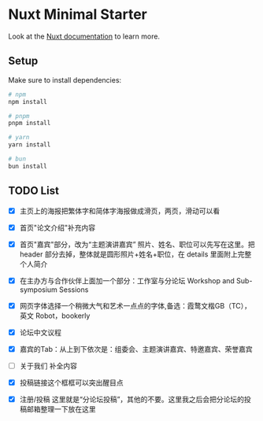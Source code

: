 # Nuxt Minimal Starter

Look at the [Nuxt documentation](https://nuxt.com/docs/getting-started/introduction) to learn more.

## Setup

Make sure to install dependencies:

```bash
# npm
npm install

# pnpm
pnpm install

# yarn
yarn install

# bun
bun install
```

## TODO List

 - [x] 主页上的海报把繁体字和简体字海报做成滑页，两页，滑动可以看
 - [x] 首页"论文介绍"补充内容
 - [x] 首页"嘉宾"部分，改为“主题演讲嘉宾” 照片、姓名、职位可以先写在这里。把 header 部分去掉，整体就是圆形照片+姓名+职位，在 details 里面附上完整个人简介
 - [x] 在主办方与合作伙伴上面加一个部分：工作室与分论坛 Workshop and Sub-symposium Sessions
 - [x] 网页字体选择一个稍微大气和艺术一点点的字体,备选：霞鹜文楷GB（TC），英文 Robot，bookerly
 - [x] 论坛中文议程
 - [x] 嘉宾的Tab：从上到下依次是：组委会、主题演讲嘉宾、特邀嘉宾、荣誉嘉宾
 - [ ] 关于我们 补全内容
 - [x] 投稿链接这个框框可以突出醒目点
 - [x] 注册/投稿 这里就是“分论坛投稿”，其他的不要。这里我之后会把分论坛的投稿邮箱整理一下放在这里

